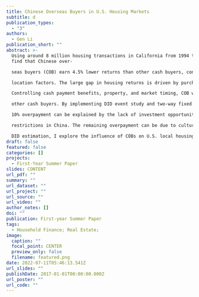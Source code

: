 ```yaml
---
title: Chinese Overseas Buyers in U.S. Housing Markets
subtitle: d
publication_types:
  - "3"
authors:
  - Gen Li
publication_short: ""
abstract: >-
  Using around 8 million housing transactions in California from 1994 to 2017, I
  find that Chinese over-

  seas buyers (COB) earn 4.5% lower returns than other cash buyers, controlling for market timing and

  location factors. The large gap in housing returns is driven by purchase prices instead of sale prices.

  Controlling cash payment benefits, property, and market timing, COB will pay 8-12% higher prices than

  other cash buyers. By implementing DID event study and two-way fixed effects DID models, I find that

  10% overpayment can be explained by the lack of investment opportunities arising from home-purchase

  restrictions in China. The remaining overpayment can be due to cultural differences. Combining IV and

  DID estimation, I explore the influence of COBs on U.S. local housing prices.
draft: false
featured: false
categories: []
projects:
  - First-Year Summer Paper
slides: CONTENT
url_pdf: ""
summary: ""
url_dataset: ""
url_project: ""
url_source: ""
url_video: ""
author_notes: []
doi: ""
publication: First-year Summer Paper
tags:
  - Household Finance; Real Estate;
image:
  caption: ""
  focal_point: CENTER
  preview_only: false
  filename: featured.png
date: 2022-07-11T05:46:13.541Z
url_slides: ""
publishDate: 2017-01-01T00:00:00.000Z
url_poster: ""
url_code: ""
---
```

